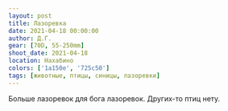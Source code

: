```yaml
---
layout: post
title: Лазоревка
date: 2021-04-18 00:00:00
author: Д.Г.
gear: [70D, 55-250mm]
shoot_date: 2021-04-18
location: Нахабино
colors: ['1a150e', '725c50']
tags: [животные, птицы, синицы, лазоревки]
---
```

Больше лазоревок для бога лазоревок. Других-то птиц нету.
